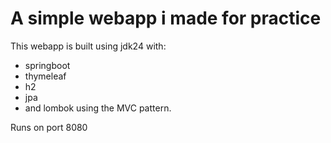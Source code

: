 # A simple webapp i made for practice

This webapp is built using jdk24 with:
- springboot
- thymeleaf
- h2
- jpa
- and lombok
using the MVC pattern.

Runs on port 8080
